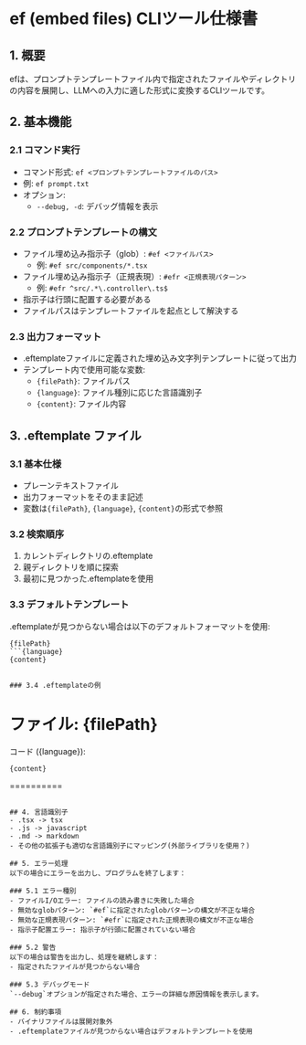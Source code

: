 # ef (embed files) CLIツール仕様書

## 1. 概要

efは、プロンプトテンプレートファイル内で指定されたファイルやディレクトリの内容を展開し、LLMへの入力に適した形式に変換するCLIツールです。

## 2. 基本機能

### 2.1 コマンド実行
- コマンド形式: `ef <プロンプトテンプレートファイルのパス>`
- 例: `ef prompt.txt`
- オプション:
  - `--debug, -d`: デバッグ情報を表示

### 2.2 プロンプトテンプレートの構文
- ファイル埋め込み指示子（glob）: `#ef <ファイルパス>`
  - 例: `#ef src/components/*.tsx`
- ファイル埋め込み指示子（正規表現）: `#efr <正規表現パターン>`
  - 例: `#efr ^src/.*\.controller\.ts$`
- 指示子は行頭に配置する必要がある
- ファイルパスはテンプレートファイルを起点として解決する

### 2.3 出力フォーマット
- .eftemplateファイルに定義された埋め込み文字列テンプレートに従って出力
- テンプレート内で使用可能な変数:
  - `{filePath}`: ファイルパス
  - `{language}`: ファイル種別に応じた言語識別子
  - `{content}`: ファイル内容

## 3. .eftemplate ファイル

### 3.1 基本仕様
- プレーンテキストファイル
- 出力フォーマットをそのまま記述
- 変数は`{filePath}`, `{language}`, `{content}`の形式で参照

### 3.2 検索順序
1. カレントディレクトリの.eftemplate
2. 親ディレクトリを順に探索
3. 最初に見つかった.eftemplateを使用

### 3.3 デフォルトテンプレート
.eftemplateが見つからない場合は以下のデフォルトフォーマットを使用:
```
{filePath}
```{language}
{content}
```
```

### 3.4 .eftemplateの例
```
ファイル: {filePath}
==========
コード ({language}):
```{language}
{content}
```
==========
```

## 4. 言語識別子
- .tsx -> tsx
- .js -> javascript
- .md -> markdown
- その他の拡張子も適切な言語識別子にマッピング(外部ライブラリを使用？)

## 5. エラー処理
以下の場合にエラーを出力し、プログラムを終了します：

### 5.1 エラー種別
- ファイルI/Oエラー: ファイルの読み書きに失敗した場合
- 無効なglobパターン: `#ef`に指定されたglobパターンの構文が不正な場合
- 無効な正規表現パターン: `#efr`に指定された正規表現の構文が不正な場合
- 指示子配置エラー: 指示子が行頭に配置されていない場合

### 5.2 警告
以下の場合は警告を出力し、処理を継続します：
- 指定されたファイルが見つからない場合

### 5.3 デバッグモード
`--debug`オプションが指定された場合、エラーの詳細な原因情報を表示します。

## 6. 制約事項
- バイナリファイルは展開対象外
- .eftemplateファイルが見つからない場合はデフォルトテンプレートを使用
